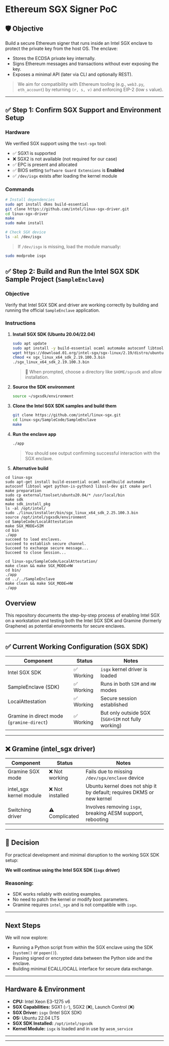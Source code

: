 # Ethereum SGX Signer PoC

## 🛡️ Objective

Build a secure Ethereum signer that runs inside an Intel SGX enclave to protect the private key from the host OS. The enclave:

- Stores the ECDSA private key internally.
- Signs Ethereum messages and transactions without ever exposing the key.
- Exposes a minimal API (later via CLI and optionally REST).

> We aim for compatibility with Ethereum tooling (e.g., `web3.py`, `eth_account`) by returning `(r, s, v)` and enforcing EIP-2 (low `s` value).

---

## ✅ Step 1: Confirm SGX Support and Environment Setup

### Hardware

We verified SGX support using the `test-sgx` tool:

- ✅ SGX1 is supported
- ❌ SGX2 is not available (not required for our case)
- ✅ EPC is present and allocated
- ✅ BIOS setting `Software Guard Extensions` is **Enabled**
- ✅ `/dev/isgx` exists after loading the kernel module

### Commands

```bash
# Install dependencies
sudo apt install dkms build-essential
git clone https://github.com/intel/linux-sgx-driver.git
cd linux-sgx-driver
make
sudo make install
```

```bash
# Check SGX device
ls -al /dev/isgx
```

> If `/dev/isgx` is missing, load the module manually:

```bash
sudo modprobe isgx
```

## ✅ Step 2: Build and Run the Intel SGX SDK Sample Project (`SampleEnclave`)

### Objective
Verify that Intel SGX SDK and driver are working correctly by building and running the official `SampleEnclave` application.

### Instructions

1. **Install SGX SDK (Ubuntu 20.04/22.04)**

    ```bash
    sudo apt update
    sudo apt install -y build-essential ocaml automake autoconf libtool wget python3
    wget https://download.01.org/intel-sgx/sgx-linux/2.19/distro/ubuntu22.04-server/sgx_linux_x64_sdk_2.19.100.3.bin
    chmod +x sgx_linux_x64_sdk_2.19.100.3.bin
    ./sgx_linux_x64_sdk_2.19.100.3.bin
    ```

    > 📌 When prompted, choose a directory like `$HOME/sgxsdk` and allow installation.

2. **Source the SDK environment**

    ```bash
    source ~/sgxsdk/environment
    ```

3. **Clone the Intel SGX SDK samples and build them**

    ```bash
    git clone https://github.com/intel/linux-sgx.git
    cd linux-sgx/SampleCode/SampleEnclave
    make
    ```

4. **Run the enclave app**

    ```bash
    ./app
    ```

    > You should see output confirming successful interaction with the SGX enclave.

5. **Alternative build**
```
cd linux-sgx
sudo apt-get install build-essential ocaml ocamlbuild automake autoconf libtool wget python-is-python3 libssl-dev git cmake perl
make preparation
sudo cp external/toolset/ubuntu20.04/* /usr/local/bin
make sdk
make sdk_install_pkg
ls -al /opt/intel/
sudo ./linux/installer/bin/sgx_linux_x64_sdk_2.25.100.3.bin
source /opt/intel/sgxsdk/environment
cd SampleCode/LocalAttestation
make SGX_MODE=SIM
cd bin
./app
succeed to load enclaves.
succeed to establish secure channel.
Succeed to exchange secure message...
Succeed to close Session...

cd linux-sgx/SampleCode/LocalAttestation/
make clean && make SGX_MODE=HW
cd bin/
./app
cd ../../SampleEnclave
make clean && make SGX_MODE=HW
./app 
```

## Overview

This repository documents the step-by-step process of enabling Intel SGX on a workstation and testing both the Intel SGX SDK and Gramine (formerly Graphene) as potential environments for secure enclaves.

---

## ✅ Current Working Configuration (SGX SDK)

| Component             | Status      | Notes                                |
|----------------------|-------------|--------------------------------------|
| Intel SGX SDK        | ✅ Working   | `isgx` kernel driver is loaded       |
| SampleEnclave (SDK)  | ✅ Working   | Runs in both `SIM` and `HW` modes    |
| LocalAttestation     | ✅ Working   | Secure session established           |
| Gramine in direct mode (`gramine-direct`) | ✅ Working   | But only outside SGX (`SGX=SIM` not fully working) |

---

## ❌ Gramine (intel_sgx driver)

| Component             | Status      | Notes                                                             |
|----------------------|-------------|-------------------------------------------------------------------|
| Gramine SGX mode     | ❌ Not working | Fails due to missing `/dev/sgx/enclave` device                    |
| intel_sgx kernel module | ❌ Not installed | Ubuntu kernel does not ship it by default; requires DKMS or new kernel |
| Switching driver     | ⚠️ Complicated | Involves removing `isgx`, breaking AESM support, rebooting        |

---

## 📌 Decision

For practical development and minimal disruption to the working SGX SDK setup:

**We will continue using the Intel SGX SDK (`isgx` driver)**

### Reasoning:
- SDK works reliably with existing examples.
- No need to patch the kernel or modify boot parameters.
- Gramine requires `intel_sgx` and is not compatible with `isgx`.

---

## Next Steps

We will now explore:
- Running a Python script from within the SGX enclave using the SDK (`system()` or `popen()`).
- Passing signed or encrypted data between the Python side and the enclave.
- Building minimal ECALL/OCALL interface for secure data exchange.

---

## Hardware & Environment

- **CPU:** Intel Xeon E3-1275 v6
- **SGX Capabilities:** SGX1 (✅), SGX2 (❌), Launch Control (❌)
- **SGX Driver:** `isgx` (Intel SGX SDK)
- **OS:** Ubuntu 22.04 LTS
- **SGX SDK Installed:** `/opt/intel/sgxsdk`
- **Kernel Module:** `isgx` is loaded and in use by `aesm_service`

---
---
